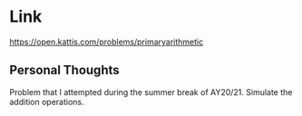# Link

https://open.kattis.com/problems/primaryarithmetic

## Personal Thoughts

Problem that I attempted during the summer break of AY20/21. Simulate the addition operations.


